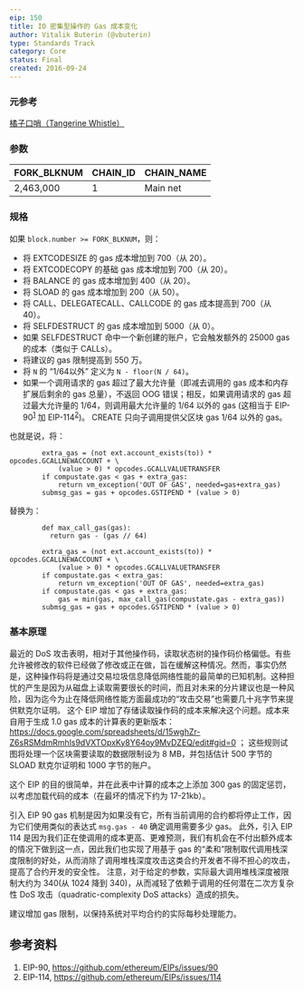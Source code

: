 ```yaml
---
eip: 150
title: IO 密集型操作的 Gas 成本变化
author: Vitalik Buterin (@vbuterin)
type: Standards Track
category: Core
status: Final
created: 2016-09-24
---
```


### 元参考

[橘子口哨（Tangerine Whistle）](./eip-608.md)

### 参数

|   FORK_BLKNUM   |  CHAIN_ID  | CHAIN_NAME  |
|-----------------|------------|-------------|
|    2,463,000    |     1      | Main net    |

### 规格

如果 `block.number >= FORK_BLKNUM`，则：
- 将 EXTCODESIZE 的 gas 成本增加到 700（从 20）。
- 将 EXTCODECOPY 的基础 gas 成本增加到 700（从 20）。
- 将 BALANCE 的 gas 成本增加到 400（从 20）。
- 将 SLOAD 的 gas 成本增加到 200（从 50）。
- 将 CALL、DELEGATECALL、CALLCODE 的 gas 成本提高到 700（从 40）。
- 将 SELFDESTRUCT 的 gas 成本增加到 5000（从 0）。
- 如果 SELFDESTRUCT 命中一个新创建的账户，它会触发额外的 25000 gas 的成本（类似于 CALLs）。
- 将建议的 gas 限制提高到 550 万。
- 将 `N` 的 “1/64以外” 定义为 `N - floor(N / 64)`。
- 如果一个调用请求的 gas 超过了最大允许量（即减去调用的 gas 成本和内存扩展后剩余的 gas 总量），不返回 OOG 错误；相反，如果调用请求的 gas 超过最大允许量的 1/64，则调用最大允许量的 1/64 以外的 gas (这相当于 EIP-90<sup>[1](https://github.com/ethereum/EIPs/issues/90)</sup> 加 EIP-114<sup>[2](https://github.com/ethereum/EIPs/issues/114)</sup>)。 CREATE 只向子调用提供父区块 gas 1/64 以外的 gas。

也就是说，将：

```
        extra_gas = (not ext.account_exists(to)) * opcodes.GCALLNEWACCOUNT + \
            (value > 0) * opcodes.GCALLVALUETRANSFER
        if compustate.gas < gas + extra_gas:
            return vm_exception('OUT OF GAS', needed=gas+extra_gas)
        submsg_gas = gas + opcodes.GSTIPEND * (value > 0)
```

替换为：

```
        def max_call_gas(gas):
          return gas - (gas // 64)

        extra_gas = (not ext.account_exists(to)) * opcodes.GCALLNEWACCOUNT + \
            (value > 0) * opcodes.GCALLVALUETRANSFER
        if compustate.gas < extra_gas:
            return vm_exception('OUT OF GAS', needed=extra_gas)
        if compustate.gas < gas + extra_gas:
            gas = min(gas, max_call_gas(compustate.gas - extra_gas))
        submsg_gas = gas + opcodes.GSTIPEND * (value > 0)
```

### 基本原理

最近的 DoS 攻击表明，相对于其他操作码，读取状态树的操作码价格偏低。有些允许被修改的软件已经做了修改或正在做，旨在缓解这种情况。然而，事实仍然是，这种操作码将是通过交易垃圾信息降低网络性能的最简单的已知机制。这种担忧的产生是因为从磁盘上读取需要很长的时间，而且对未来的分片建议也是一种风险，因为迄今为止在降低网络性能方面最成功的“攻击交易”也需要几十兆字节来提供默克尔证明。 这个 EIP 增加了存储读取操作码的成本来解决这个问题。成本来自用于生成 1.0 gas 成本的计算表的更新版本：https://docs.google.com/spreadsheets/d/15wghZr-Z6sRSMdmRmhls9dVXTOpxKy8Y64oy9MvDZEQ/edit#gid=0 ； 这些规则试图将处理一个区块需要读取的数据限制设为 8 MB，并包括估计 500 字节的 SLOAD 默克尔证明和 1000 字节的账户。

这个 EIP 的目的很简单，并在此表中计算的成本之上添加 300 gas 的固定惩罚，以考虑加载代码的成本（在最坏的情况下约为 17-21kb）。

引入 EIP 90 gas 机制是因为如果没有它，所有当前调用的合约都将停止工作，因为它们使用类似的表达式 `msg.gas - 40` 确定调用需要多少 gas。 此外，引入 EIP 114 是因为我们正在使调用的成本更高、更难预测，我们有机会在不付出额外成本的情况下做到这一点，因此我们也实现了用基于 gas 的“柔和”限制取代调用栈深度限制的好处，从而消除了调用堆栈深度攻击这类合约开发者不得不担心的攻击，提高了合约开发的安全性。 注意，对于给定的参数，实际最大调用堆栈深度被限制大约为 340(从 1024 降到 340)，从而减轻了依赖于调用的任何潜在二次方复杂性 DoS 攻击（quadratic-complexity DoS attacks）造成的损失。

建议增加 gas 限制，以保持系统对平均合约的实际每秒处理能力。

## 参考资料

1. EIP-90, https://github.com/ethereum/EIPs/issues/90
2. EIP-114, https://github.com/ethereum/EIPs/issues/114
